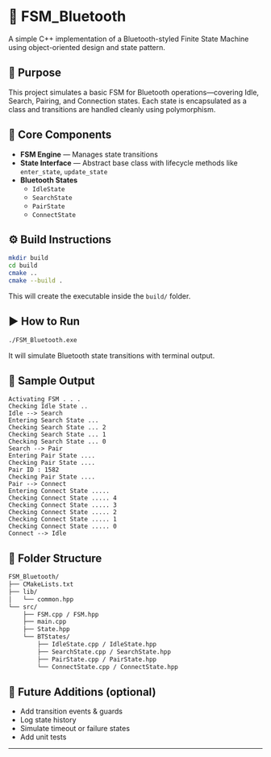 # 🔄 FSM_Bluetooth
A simple C++ implementation of a Bluetooth-styled Finite State Machine using object-oriented design and state pattern.


## 🎯 Purpose
This project simulates a basic FSM for Bluetooth operations—covering Idle, Search, Pairing, and Connection states. Each state is encapsulated as a class and transitions are handled cleanly using polymorphism.


## 🧱 Core Components
- **FSM Engine** — Manages state transitions
- **State Interface** — Abstract base class with lifecycle methods like `enter_state`, `update_state`
- **Bluetooth States**
  - `IdleState`
  - `SearchState`
  - `PairState`
  - `ConnectState`

## ⚙️ Build Instructions
```bash
mkdir build
cd build
cmake ..
cmake --build .
```

This will create the executable inside the `build/` folder.

## ▶️ How to Run
```bash
./FSM_Bluetooth.exe
```

It will simulate Bluetooth state transitions with terminal output.

## 🔄 Sample Output
```
Activating FSM . . . 
Checking Idle State ..
Idle --> Search
Entering Search State ...
Checking Search State ... 2
Checking Search State ... 1
Checking Search State ... 0
Search --> Pair
Entering Pair State ....
Checking Pair State ....
Pair ID : 1582
Checking Pair State ....
Pair --> Connect
Entering Connect State .....
Checking Connect State ..... 4
Checking Connect State ..... 3
Checking Connect State ..... 2
Checking Connect State ..... 1
Checking Connect State ..... 0
Connect --> Idle
```

## 📁 Folder Structure
```bash
FSM_Bluetooth/
├── CMakeLists.txt
├── lib/
│   └── common.hpp
└── src/
    ├── FSM.cpp / FSM.hpp
    ├── main.cpp
    ├── State.hpp
    └── BTStates/
        ├── IdleState.cpp / IdleState.hpp
        ├── SearchState.cpp / SearchState.hpp
        ├── PairState.cpp / PairState.hpp
        └── ConnectState.cpp / ConnectState.hpp
```

## 📝 Future Additions (optional)
- Add transition events & guards
- Log state history
- Simulate timeout or failure states
- Add unit tests

---
